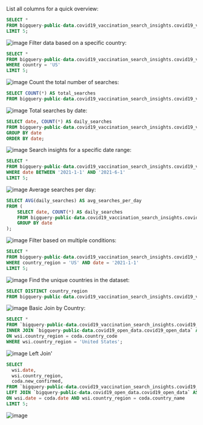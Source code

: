 List all columns for a quick overview:
```SQL
SELECT *
FROM bigquery-public-data.covid19_vaccination_search_insights.covid19_vaccination_search_insights
LIMIT 5;
```
![image](https://github.com/Kanidbifsbfvhfs/KANI/assets/159033206/f3bde2fd-681a-4da8-aed0-9e9031542999)
Filter data based on a specific country:
```SQL
SELECT *
FROM bigquery-public-data.covid19_vaccination_search_insights.covid19_vaccination_search_insights
WHERE country = 'US'
LIMIT 5;
```

![image](https://github.com/Kanidbifsbfvhfs/KANI/assets/159033206/0d999192-e13d-42e3-94f0-f949e4156a22)
Count the total number of searches:
```SQL
SELECT COUNT(*) AS total_searches
FROM bigquery-public-data.covid19_vaccination_search_insights.covid19_vaccination_search_insights;
```
![image](https://github.com/Kanidbifsbfvhfs/KANI/assets/159033206/666d6ad1-68fa-406d-abe4-e3e15a4e0cda)
Total searches by date:
```SQL
SELECT date, COUNT(*) AS daily_searches
FROM bigquery-public-data.covid19_vaccination_search_insights.covid19_vaccination_search_insights
GROUP BY date
ORDER BY date;
```
![image](https://github.com/Kanidbifsbfvhfs/KANI/assets/159033206/61263193-553a-4b82-a512-41f31495cae7)
Search insights for a specific date range:
```SQL
SELECT *
FROM bigquery-public-data.covid19_vaccination_search_insights.covid19_vaccination_search_insights
WHERE date BETWEEN '2021-1-1' AND '2021-6-1'
LIMIT 5;
```
![image](https://github.com/Kanidbifsbfvhfs/KANI/assets/159033206/cd05dd3a-01cc-47c8-9823-226ec6ad474c)
Average searches per day:
```SQL
SELECT AVG(daily_searches) AS avg_searches_per_day
FROM (
    SELECT date, COUNT(*) AS daily_searches
    FROM bigquery-public-data.covid19_vaccination_search_insights.covid19_vaccination_search_insights
    GROUP BY date
);
```
![image](https://github.com/Kanidbifsbfvhfs/KANI/assets/159033206/6eab3aa2-be3b-45e1-8200-9d428c540bb6)
Filter based on multiple conditions:
```SQL
SELECT *
FROM bigquery-public-data.covid19_vaccination_search_insights.covid19_vaccination_search_insights
WHERE country_region = 'US' AND date = '2021-1-1'  
LIMIT 5;
```
![image](https://github.com/Kanidbifsbfvhfs/KANI/assets/159033206/88848d38-1e69-4c35-8ca5-4dd70e5527f0) 
Find the unique countries in the dataset:
```SQL
SELECT DISTINCT country_region
FROM bigquery-public-data.covid19_vaccination_search_insights.covid19_vaccination_search_insights;
```

![image](https://github.com/Kanidbifsbfvhfs/KANI/assets/159033206/af5301d8-0b15-4786-91af-142e2df18b57)
Basic Join by Country:
```SQL
SELECT *
FROM `bigquery-public-data.covid19_vaccination_search_insights.covid19_vaccination_search_insights` AS wsi
INNER JOIN `bigquery-public-data.covid19_open_data.covid19_open_data` AS coda
ON wsi.country_region = coda.country_code
WHERE wsi.country_region = 'United States';
```

![image](https://github.com/Kanidbifsbfvhfs/KANI/assets/159033206/4505f563-ab65-4983-b05a-2c7474b1d5bb)
Left Join'
```SQL
SELECT 
  wsi.date, 
  wsi.country_region, 
  coda.new_confirmed,
FROM `bigquery-public-data.covid19_vaccination_search_insights.covid19_vaccination_search_insights` AS wsi
LEFT JOIN `bigquery-public-data.covid19_open_data.covid19_open_data` AS coda
ON wsi.date = coda.date AND wsi.country_region = coda.country_name
LIMIT 5;
```

![image](https://github.com/Kanidbifsbfvhfs/KANI/assets/159033206/a63f3774-9dfb-44f0-b077-93265b355b0a)
